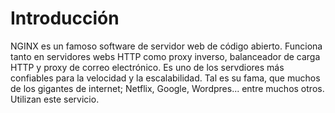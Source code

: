 # Introducción

NGINX es un famoso software de servidor web de código abierto. Funciona tanto en servidores webs HTTP como proxy inverso, balanceador de carga HTTP y proxy de correo electrónico.
Es uno de los servdiores más confiables para la velocidad y la escalabilidad. Tal es su fama, que muchos de los gigantes de internet; Netflix, Google, Wordpres... entre muchos otros. Utilizan este servicio.
